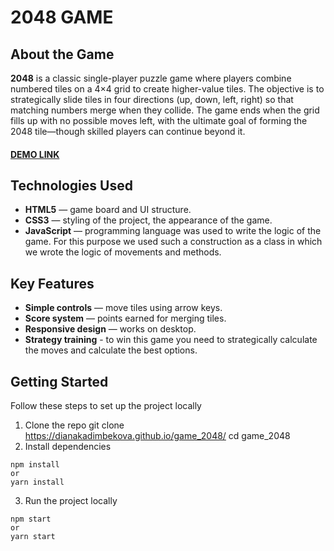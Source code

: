 # 2048 GAME

## About the Game
**2048** is a classic single-player puzzle game where players combine numbered tiles on a 4×4 grid to create higher-value tiles. The objective is to strategically slide tiles in four directions (up, down, left, right) so that matching numbers merge when they collide. The game ends when the grid fills up with no possible moves left, with the ultimate goal of forming the 2048 tile—though skilled players can continue beyond it.

#### **[DEMO LINK](https://DianaKadimbekova.github.io/game_2048/)**

## Technologies Used

+ **HTML5** — game board and UI structure.
+ **CSS3** — styling of the project, the appearance of the game.
+ **JavaScript** — programming language was used to write the logic of the game. For this purpose we used such a construction as a class in which we wrote the logic of movements and methods.

## Key Features
+ **Simple controls** — move tiles using arrow keys.
+ **Score system** — points earned for merging tiles.
+ **Responsive design** — works on desktop.
+ **Strategy training** - to win this game you need to strategically calculate the moves and calculate the best options.


## Getting Started
Follow these steps to set up the project locally

1. Clone the repo
git clone https://dianakadimbekova.github.io/game_2048/
cd game_2048
2. Install dependencies
```
npm install
or
yarn install
```
3. Run the project locally
```
npm start
or
yarn start
```

